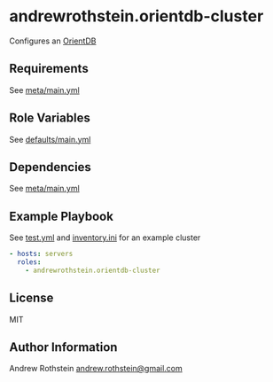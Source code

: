 andrewrothstein.orientdb-cluster
=========

Configures an [OrientDB](http://orientdb.com/)

Requirements
------------

See [meta/main.yml](meta/main.yml)

Role Variables
--------------

See [defaults/main.yml](defaults/main.yml)

Dependencies
------------

See [meta/main.yml](meta/main.yml)

Example Playbook
----------------

See [test.yml](test.yml) and [inventory.ini](inventory.ini) for an example cluster

```yml
- hosts: servers
  roles:
    - andrewrothstein.orientdb-cluster
```

License
-------

MIT

Author Information
------------------

Andrew Rothstein <andrew.rothstein@gmail.com>
